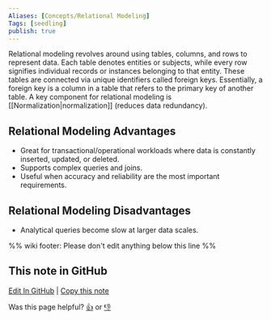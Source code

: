 ```yaml
---
Aliases: [Concepts/Relational Modeling]
Tags: [seedling]
publish: true
---
```


Relational modeling revolves around using tables, columns, and rows to represent data. Each table denotes entities or subjects, while every row signifies individual records or instances belonging to that entity. These tables are connected via unique identifiers called foreign keys. Essentially, a foreign key is a column in a table that refers to the primary key of another table. A key component for relational modeling is [[Normalization|normalization]] (reduces data redundancy).

## Relational Modeling Advantages

- Great for transactional/operational workloads where data is constantly inserted, updated, or deleted.
- Supports complex queries and joins.
- Useful when accuracy and reliability are the most important requirements.

## Relational Modeling Disadvantages

- Analytical queries become slow at larger data scales.

%% wiki footer: Please don't edit anything below this line %%

## This note in GitHub

<span class="git-footer">[Edit In GitHub](https://github.dev/data-engineering-community/data-engineering-wiki/blob/main/Concepts/Data%20Modeling/Relational%20Modeling.md "git-hub-edit-note") | [Copy this note](https://raw.githubusercontent.com/data-engineering-community/data-engineering-wiki/main/Concepts/Data%20Modeling/Relational%20Modeling.md "git-hub-copy-note")</span>

<span class="git-footer">Was this page helpful?
[👍](https://tally.so/r/mOaxjk?rating=Yes&url=https://dataengineering.wiki/Concepts/Data%20Modeling/Relational%20Modeling) or [👎](https://tally.so/r/mOaxjk?rating=No&url=https://dataengineering.wiki/Concepts/Data%20Modeling/Relational%20Modeling)</span>
